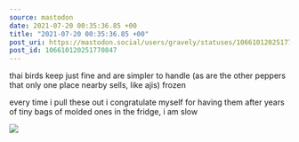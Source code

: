 ```yaml
---
source: mastodon
date: 2021-07-20 00:35:36.85 +00
title: "2021-07-20 00:35:36.85 +00"
post_uri: https://mastodon.social/users/gravely/statuses/106610120251770847
post_id: 106610120251770847
---
```

thai birds keep just fine and are simpler to handle (as are the other peppers that only one place nearby sells, like ajis) frozen

every time i pull these out i congratulate myself for having them after years of tiny bags of molded ones in the fridge, i am slow


![](/images/106610120146608918.jpg)

